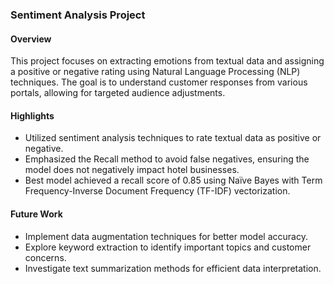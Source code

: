 ### Sentiment Analysis Project

#### Overview
This project focuses on extracting emotions from textual data and assigning a positive or negative rating using Natural Language Processing (NLP) techniques. The goal is to understand customer responses from various portals, allowing for targeted audience adjustments.

#### Highlights
- Utilized sentiment analysis techniques to rate textual data as positive or negative.
- Emphasized the Recall method to avoid false negatives, ensuring the model does not negatively impact hotel businesses.
- Best model achieved a recall score of 0.85 using Naïve Bayes with Term Frequency-Inverse Document Frequency (TF-IDF) vectorization.

#### Future Work
- Implement data augmentation techniques for better model accuracy.
- Explore keyword extraction to identify important topics and customer concerns.
- Investigate text summarization methods for efficient data interpretation.
